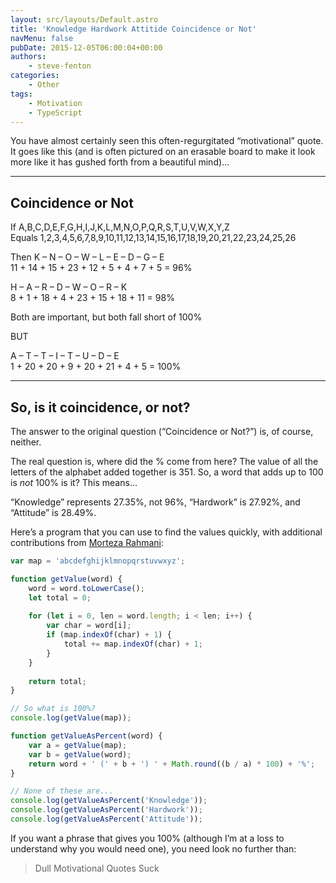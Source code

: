 ```yaml
---
layout: src/layouts/Default.astro
title: 'Knowledge Hardwork Attitide Coincidence or Not'
navMenu: false
pubDate: 2015-12-05T06:00:04+00:00
authors:
    - steve-fenton
categories:
    - Other
tags:
    - Motivation
    - TypeScript
---
```


You have almost certainly seen this often-regurgitated “motivational” quote. It goes like this (and is often pictured on an erasable board to make it look more like it has gushed forth from a beautiful mind)…

- - - - - -

## Coincidence or Not

If A,B,C,D,E,F,G,­H,I,J,K,L,M,N,­O,P,Q,R,S,T,U,­V,W,X,Y,Z\
Equals 1,2,3,4,5,6,7,­8,9,10,11,12,13,14,­15,16,17,18,19,20,21,­22,23,24,25,26

Then K – N – O – W – L – E – D – G – E\
11 + 14 + 15 + 23 + 12 + 5 + 4 + 7 + 5 = 96%

H – A – R – D – W – O – R – K\
8 + 1 + 18 + 4 + 23 + 15 + 18 + 11 = 98%

Both are important, but both fall short of 100%

BUT

A – T – T – I – T – U – D – E\
1 + 20 + 20 + 9 + 20 + 21 + 4 + 5 = 100%

- - - - - -

## So, is it coincidence, or not?

The answer to the original question (“Coincidence or Not?”) is, of course, neither.

The real question is, where did the % come from here? The value of all the letters of the alphabet added together is 351. So, a word that adds up to 100 is *not* 100% is it? This means…

“Knowledge” represents 27.35%, not 96%, “Hardwork” is 27.92%, and “Attitude” is 28.49%.

Here’s a program that you can use to find the values quickly, with additional contributions from [Morteza Rahmani](https://www.linkedin.com/in/ppx1400/):

```typescript
var map = 'abcdefghijklmnopqrstuvwxyz';

function getValue(word) {
    word = word.toLowerCase();
    let total = 0;
    
    for (let i = 0, len = word.length; i < len; i++) {
        var char = word[i];
        if (map.indexOf(char) + 1) {
            total += map.indexOf(char) + 1;
        }
    }
    
    return total;
}

// So what is 100%?
console.log(getValue(map));

function getValueAsPercent(word) {
    var a = getValue(map);
    var b = getValue(word);
    return word + ' (' + b + ') ' + Math.round((b / a) * 100) + '%';
}

// None of these are...
console.log(getValueAsPercent('Knowledge'));
console.log(getValueAsPercent('Hardwork'));
console.log(getValueAsPercent('Attitude'));
```

If you want a phrase that gives you 100% (although I’m at a loss to understand why you would need one), you need look no further than:

> Dull Motivational Quotes Suck